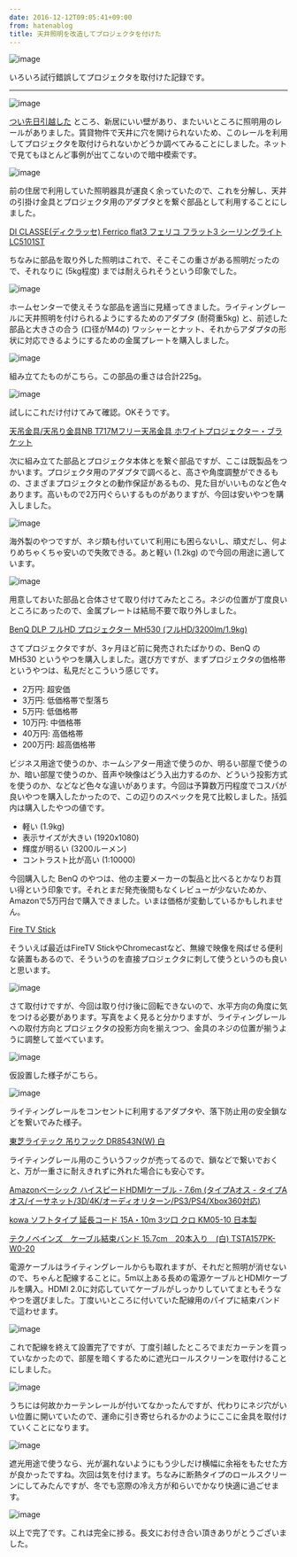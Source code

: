 ```yaml
---
date: 2016-12-12T09:05:41+09:00
from: hatenablog
title: 天井照明を改造してプロジェクタを付けた
---
```


<p><img src="https://cloud.githubusercontent.com/assets/111689/21083907/8ce666b8-c03d-11e6-937d-4c1e6db88912.png" alt="image"></p>

<p>いろいろ試行錯誤してプロジェクタを取付けた記録です。</p>

<hr>

<p><img src="https://cloud.githubusercontent.com/assets/111689/21083928/fcaf6f6c-c03d-11e6-9633-1390cb15343e.png" alt="image"></p>

<p><a href="http://r7kamura.hatenablog.com/entry/2016/12/01/180850">つい先日引越した</a> ところ、新居にいい壁があり、またいいところに照明用のレールがありました。賃貸物件で天井に穴を開けられないため、このレールを利用してプロジェクタを取付けられないかどうか調べてみることにしました。ネットで見てもほとんど事例が出てこないので暗中模索です。</p>

<p><img src="https://cloud.githubusercontent.com/assets/111689/21083974/d9328924-c03e-11e6-842b-83da971d69b0.png" alt="image"></p>

<p>前の住居で利用していた照明器具が運良く余っていたので、これを分解し、天井の引掛け金具とプロジェクタ用のアダプタとを繋ぐ部品として利用することにしました。</p>

<p></p><a href="http://www.amazon.co.jp/exec/obidos/ASIN/B017D1BZPC/r7kamura07-22/">DI CLASSE(ディクラッセ) Ferrico flat3  フェリコ フラット3 シーリングライト LC5101ST</a>

<p>ちなみに部品を取り外した照明はこれで、そこそこの重さがある照明だったので、それなりに (5kg程度) までは耐えられそうという印象でした。</p>

<p><img src="https://cloud.githubusercontent.com/assets/111689/21084050/30b41040-c040-11e6-9119-ab1e2dfade83.png" alt="image"></p>

<p>ホームセンターで使えそうな部品を適当に見繕ってきました。ライティングレールに天井照明を付けられるようにするためのアダプタ (耐荷重5kg) と、前述した部品と大きさの合う (口径がM4の) ワッシャーとナット、それからアダプタの形状に対応できるようにするための金属プレートを購入しました。</p>

<p><img src="https://cloud.githubusercontent.com/assets/111689/21084073/ba0ae440-c040-11e6-8bd2-f7dfa35eb6fd.png" alt="image"></p>

<p>組み立てたものがこちら。この部品の重さは合計225g。</p>

<p><img src="https://cloud.githubusercontent.com/assets/111689/21084079/db14a5ae-c040-11e6-9afd-7c45a4155c62.png" alt="image"></p>

<p>試しにこれだけ付けてみて確認。OKそうです。</p>

<p></p><a href="http://www.amazon.co.jp/exec/obidos/ASIN/B0078199Z6/r7kamura07-22/">天吊金具/天吊り金具NB T717Mフリー天吊金具 ホワイトプロジェクター・ブラケット</a>

<p>次に組み立てた部品とプロジェクタ本体とを繋ぐ部品ですが、ここは既製品をつかいます。プロジェクタ用のアダプタで調べると、高さや角度調整ができるもの、さまざまプロジェクタとの動作保証があるもの、見た目がいいものなど色々あります。高いもので2万円ぐらいするものがありますが、今回は安いやつを購入しました。</p>

<p><img src="https://cloud.githubusercontent.com/assets/111689/21084091/112ac16e-c041-11e6-8902-e5aaf09dd776.png" alt="image"></p>

<p>海外製のやつですが、ネジ類も付いていて利用にも困らないし、頑丈だし、何よりめちゃくちゃ安いので失敗できる。あと軽い (1.2kg) ので今回の用途に適しています。</p>

<p><img src="https://cloud.githubusercontent.com/assets/111689/21084147/32a2d27c-c042-11e6-9041-2c0f40fbbeb1.png" alt="image"></p>

<p>用意しておいた部品と合体させて取り付けてみたところ。ネジの位置が丁度良いところにあったので、金属プレートは結局不要で取り外しました。</p>

<p></p><a href="http://www.amazon.co.jp/exec/obidos/ASIN/B01LYVFCVP/r7kamura07-22/">BenQ DLP フルHD プロジェクター MH530 (フルHD/3200lm/1.9kg)</a>

<p>さてプロジェクタですが、3ヶ月ほど前に発売されたばかりの、BenQ の MH530 というやつを購入しました。選び方ですが、まずプロジェクタの価格帯というやつは、私見だとこういう感じです。</p>

<ul>
<li>2万円: 超安価</li>
<li>3万円: 低価格帯で型落ち</li>
<li>5万円: 低価格帯</li>
<li>10万円: 中価格帯</li>
<li>40万円: 高価格帯</li>
<li>200万円: 超高価格帯</li>
</ul>


<p>ビジネス用途で使うのか、ホームシアター用途で使うのか、明るい部屋で使うのか、暗い部屋で使うのか、音声や映像はどう入出力するのか、どういう投影方式を使うのか、などなど色々な違いがあります。今回は予算数万円程度でコスパが良いやつを購入したかったので、この辺りのスペックを見て比較しました。括弧内は購入したやつの値です。</p>

<ul>
<li>軽い (1.9kg)</li>
<li>表示サイズが大きい (1920x1080)</li>
<li>輝度が明るい (3200ルーメン)</li>
<li>コントラスト比が高い (1:10000)</li>
</ul>


<p>今回購入した BenQ のやつは、他の主要メーカーの製品と比べるとかなりお買い得という印象です。それとまだ発売後間もなくレビューが少ないためか、Amazonで5万円台で購入できました。いまは価格が変動しているかもしれません。</p>

<p></p><a href="http://www.amazon.co.jp/exec/obidos/ASIN/B00ZVNYLS8/r7kamura07-22/">Fire TV Stick</a>

<p>そういえば最近はFireTV StickやChromecastなど、無線で映像を飛ばせる便利な装置もあるので、そういうのを直接プロジェクタに刺して使うというのも良いと思います。</p>

<p><img src="https://cloud.githubusercontent.com/assets/111689/21084334/5e3d9f86-c045-11e6-9a72-459fe5f38dc2.png" alt="image"></p>

<p>さて取付けですが、今回は取り付け後に回転できないので、水平方向の角度に気をつける必要があります。写真をよく見ると分かりますが、ライティングレールへの取付方向とプロジェクタの投影方向を揃えつつ、金具のネジの位置が揃うように調整して並べています。</p>

<p><img src="https://cloud.githubusercontent.com/assets/111689/21084354/a1a0913e-c045-11e6-8a08-327487703b26.png" alt="image"></p>

<p>仮設置した様子がこちら。</p>

<p><img src="https://cloud.githubusercontent.com/assets/111689/21084360/c55ef750-c045-11e6-8c7b-3882adbcda61.png" alt="image"></p>

<p>ライティングレールをコンセントに利用するアダプタや、落下防止用の安全鎖などを繋いでみた様子。</p>

<p></p><a href="http://www.amazon.co.jp/exec/obidos/ASIN/B0057MPH7W/r7kamura07-22/">東芝ライテック 吊りフック DR8543N(W) 白</a>

<p>ライティングレール用のこういうフックが売ってるので、鎖などで繋いでおくと、万が一重さに耐えきれずに外れた場合にも安心です。</p>

<p></p><a href="http://www.amazon.co.jp/exec/obidos/ASIN/B014I8TC4E/r7kamura07-22/">Amazonベーシック ハイスピードHDMIケーブル - 7.6m (タイプAオス - タイプAオス/イーサネット/3D/4K/オーディオリターン/PS3/PS4/Xbox360対応)</a>

<p></p><a href="http://www.amazon.co.jp/exec/obidos/ASIN/B000TGO0O2/r7kamura07-22/">kowa ソフトタイプ 延長コード 15A・10m 3ツ口 クロ KM05-10 日本製</a>

<p></p><a href="http://www.amazon.co.jp/exec/obidos/ASIN/B012ZK1X4Y/r7kamura07-22/">テクノベインズ　ケーブル結束バンド 15.7cm　20本入り　(白) TSTA157PK-W0-20</a>

<p>電源ケーブルはライティングレールからも取れますが、それだと照明が消せないので、ちゃんと配線することに。5m以上ある長めの電源ケーブルとHDMIケーブルを購入。HDMI 2.0に対応していてケーブルがしっかりしていてまともそうなやつを選びました。丁度いいところに付いていた配線用のパイプに結束バンドで這わせます。</p>

<p><img src="https://cloud.githubusercontent.com/assets/111689/21084425/b88473ce-c046-11e6-8e9f-ef47fcbba248.png" alt="image"></p>

<p>これで配線を終えて設置完了ですが、丁度引越したところでまだカーテンを買っていなかったので、部屋を暗くするために遮光ロールスクリーンを取付けることにしました。</p>

<p><img src="https://cloud.githubusercontent.com/assets/111689/21084448/09d7acd2-c047-11e6-9ec4-cac0f738291d.png" alt="image"></p>

<p>うちには何故かカーテンレールが付いてなかったんですが、代わりにネジ穴がいい位置に開いていたので、運命に引き寄せられるかのようにここに金具を取付けていくことになります。</p>

<p><img src="https://cloud.githubusercontent.com/assets/111689/21084464/7ef3ef62-c047-11e6-85a5-1c63bcfff970.png" alt="image"></p>

<p>遮光用途で使うなら、光が漏れないようにもう少しだけ横幅に余裕をもたせた方が良かったですね。次回は気を付けます。ちなみに断熱タイプのロールスクリーンにしてみたんですが、冬でも窓際の冷え方が和らいでかなり快適に過ごせます。</p>

<p><img src="https://cloud.githubusercontent.com/assets/111689/21083907/8ce666b8-c03d-11e6-937d-4c1e6db88912.png" alt="image"></p>

<p>以上で完了です。これは完全に捗る。長文にお付き合い頂きありがとうございました。</p>

